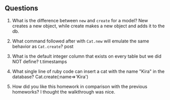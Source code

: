## Questions

1. What is the difference between `new` and `create` for a model?
	New creates a new object, while create makes a new object and adds it to the db. 

2. What command followed after with `Cat.new` will emulate the same behavior as `Cat.create`?
	post

3. What is the default integer column that exists on every table but we did NOT define?
	t.timestamps

4. What single line of ruby code can insert a cat with the name "Kira" in the database?
	Cat.create(:name=>'Kira')
	
5. How did you like this homework in comparison with the previous homeworks?
	I thought the walkthrough was nice.
